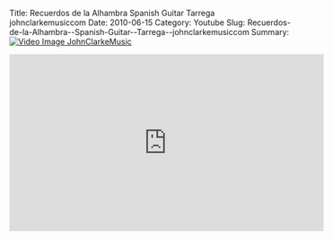 Title: Recuerdos de la Alhambra  Spanish Guitar  Tarrega  johnclarkemusiccom
Date: 2010-06-15
Category: Youtube
Slug: Recuerdos-de-la-Alhambra--Spanish-Guitar--Tarrega--johnclarkemusiccom
Summary: <a href="/Recuerdos-de-la-Alhambra--Spanish-Guitar--Tarrega--johnclarkemusiccom.html"><img src="https://i.ytimg.com/vi/PSX2iTnN4hg/hqdefault.jpg" alt="Video Image JohnClarkeMusic"></a>

<iframe width="560" height="315" src="https://www.youtube.com/embed/PSX2iTnN4hg" title="YouTube video player" frameborder="0" allow="accelerometer; autoplay; clipboard-write; encrypted-media; gyroscope; picture-in-picture" allowfullscreen></iframe>

